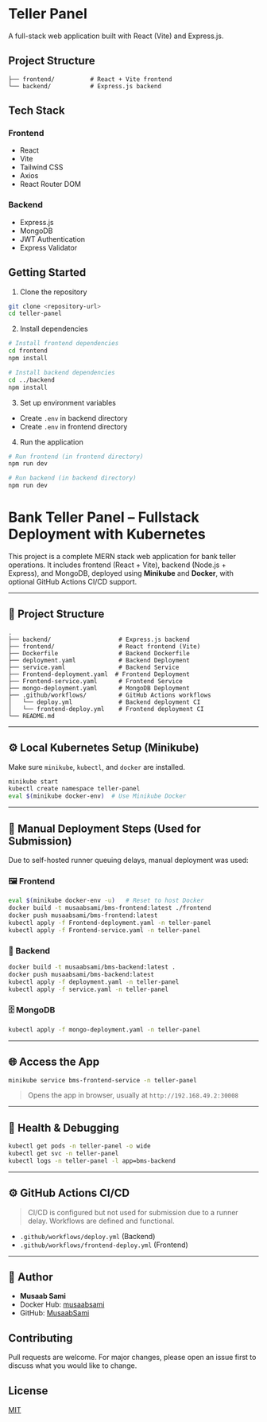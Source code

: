 # Teller Panel

A full-stack web application built with React (Vite) and Express.js.

## Project Structure

```
├── frontend/          # React + Vite frontend
└── backend/           # Express.js backend
```

## Tech Stack

### Frontend
- React
- Vite
- Tailwind CSS
- Axios
- React Router DOM

### Backend
- Express.js
- MongoDB
- JWT Authentication
- Express Validator

## Getting Started

1. Clone the repository
```bash
git clone <repository-url>
cd teller-panel
```

2. Install dependencies
```bash
# Install frontend dependencies
cd frontend
npm install

# Install backend dependencies
cd ../backend
npm install
```

3. Set up environment variables
- Create `.env` in backend directory
- Create `.env` in frontend directory

4. Run the application
```bash
# Run frontend (in frontend directory)
npm run dev

# Run backend (in backend directory)
npm run dev
```

# Bank Teller Panel – Fullstack Deployment with Kubernetes

This project is a complete MERN stack web application for bank teller operations. It includes frontend (React + Vite), backend (Node.js + Express), and MongoDB, deployed using **Minikube** and **Docker**, with optional GitHub Actions CI/CD support.

---

## 📁 Project Structure

```
.
├── backend/                   # Express.js backend
├── frontend/                  # React frontend (Vite)
├── Dockerfile                 # Backend Dockerfile
├── deployment.yaml            # Backend Deployment
├── service.yaml               # Backend Service
├── Frontend-deployment.yaml  # Frontend Deployment
├── Frontend-service.yaml      # Frontend Service
├── mongo-deployment.yaml      # MongoDB Deployment
├── .github/workflows/         # GitHub Actions workflows
│   └── deploy.yml             # Backend deployment CI
│   └── frontend-deploy.yml    # Frontend deployment CI
└── README.md
```

---

## ⚙️ Local Kubernetes Setup (Minikube)

Make sure `minikube`, `kubectl`, and `docker` are installed.

```bash
minikube start
kubectl create namespace teller-panel
eval $(minikube docker-env)  # Use Minikube Docker
```

---

## 🚀 Manual Deployment Steps (Used for Submission)

Due to self-hosted runner queuing delays, manual deployment was used:

### 🖼️ Frontend

```bash
eval $(minikube docker-env -u)   # Reset to host Docker
docker build -t musaabsami/bms-frontend:latest ./frontend
docker push musaabsami/bms-frontend:latest
kubectl apply -f Frontend-deployment.yaml -n teller-panel
kubectl apply -f Frontend-service.yaml -n teller-panel
```

### 🔧 Backend

```bash
docker build -t musaabsami/bms-backend:latest .
docker push musaabsami/bms-backend:latest
kubectl apply -f deployment.yaml -n teller-panel
kubectl apply -f service.yaml -n teller-panel
```

### 🗄️ MongoDB

```bash
kubectl apply -f mongo-deployment.yaml -n teller-panel
```

---

## 🌐 Access the App

```bash
minikube service bms-frontend-service -n teller-panel
```

> Opens the app in browser, usually at `http://192.168.49.2:30008`

---

## 🧪 Health & Debugging

```bash
kubectl get pods -n teller-panel -o wide
kubectl get svc -n teller-panel
kubectl logs -n teller-panel -l app=bms-backend
```

---

## ⚙️ GitHub Actions CI/CD

> CI/CD is configured but not used for submission due to a runner delay. Workflows are defined and functional.

- `.github/workflows/deploy.yml` (Backend)
- `.github/workflows/frontend-deploy.yml` (Frontend)

---

## 👤 Author

- **Musaab Sami**
- Docker Hub: [musaabsami](https://hub.docker.com/u/musaabsami)
- GitHub: [MusaabSami](https://github.com/MusaabSami)

## Contributing
Pull requests are welcome. For major changes, please open an issue first to discuss what you would like to change.

## License
[MIT](https://choosealicense.com/licenses/mit/)
